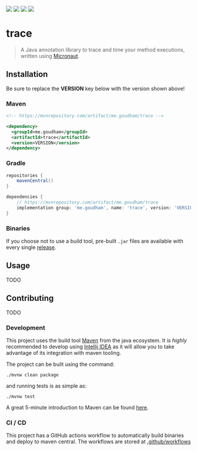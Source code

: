 <a href="https://github.com/sgoudham/trace/stargazers"><img src="https://img.shields.io/github/stars/sgoudham/trace?colorA=363a4f&colorB=b7bdf8&style=for-the-badge"></a>
<a href="https://github.com/sgoudham/trace/issues"><img src="https://img.shields.io/github/issues/sgoudham/trace?colorA=363a4f&colorB=f5a97f&style=for-the-badge"></a>
<a href="https://github.com/sgoudham/trace/contributors"><img src="https://img.shields.io/github/contributors/sgoudham/trace?colorA=363a4f&colorB=a6da95&style=for-the-badge"></a>
<a href="https://search.maven.org/artifact/me.goudham/trace"><img src="https://img.shields.io/maven-central/v/me.goudham/trace?colorA=363a4f&colorB=a6da95&style=for-the-badge"></a>

# trace

> A Java annotation library to trace and time your method executions, written using [Micronaut](https://micronaut.io/).

## Installation

Be sure to replace the **VERSION** key below with the version shown above!

### Maven

```xml
<!-- https://mvnrepository.com/artifact/me.goudham/trace -->

<dependency>
  <groupId>me.goudham</groupId>
  <artifactId>trace</artifactId>
  <version>VERSION</version>
</dependency>
```

### Gradle

```gradle
repositories {
    mavenCentral()
}

dependencies {
    // https://mvnrepository.com/artifact/me.goudham/trace
    implementation group: 'me.goudham', name: 'trace', version: 'VERSION'
}
```

### Binaries

If you choose not to use a build tool, pre-built `.jar` files are available with every
single [release](https://github.com/sgoudham/trace/releases).

## Usage

TODO

## Contributing

TODO

### Development

This project uses the build tool [Maven](https://maven.apache.org/) from the java ecosystem. It is *highly* recommended
to develop using [Intellij IDEA](https://www.jetbrains.com/idea/) as it will allow you to take advantage of its
integration with maven tooling.

The project can be built using the command:

```shell
./mvnw clean package
```

and running tests is as simple as:

```shell
./mvnw test
```

A great 5-minute introduction to Maven can be
found [here](https://maven.apache.org/guides/getting-started/maven-in-five-minutes.html).

### CI / CD

This project has a GitHub actions workflow to automatically build binaries and deploy to maven central. The workflows
are stored at [.github/workflows](.github/workflows)
